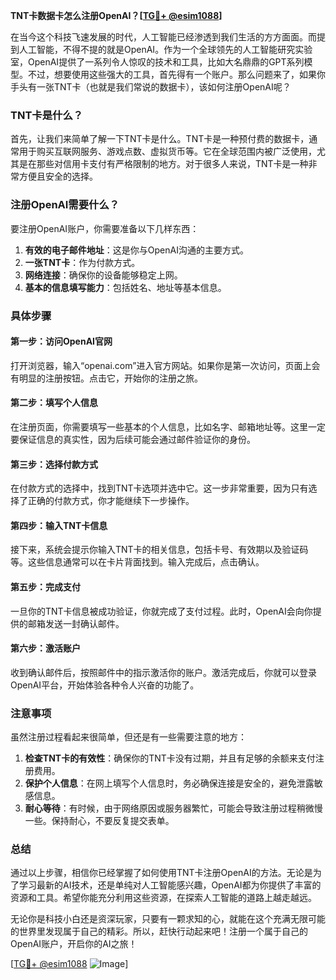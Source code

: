 **TNT卡数据卡怎么注册OpenAI？[[TG💪+ @esim1088](https://t.me/s/esim1088)]**

在当今这个科技飞速发展的时代，人工智能已经渗透到我们生活的方方面面。而提到人工智能，不得不提的就是OpenAI。作为一个全球领先的人工智能研究实验室，OpenAI提供了一系列令人惊叹的技术和工具，比如大名鼎鼎的GPT系列模型。不过，想要使用这些强大的工具，首先得有一个账户。那么问题来了，如果你手头有一张TNT卡（也就是我们常说的数据卡），该如何注册OpenAI呢？

### TNT卡是什么？

首先，让我们来简单了解一下TNT卡是什么。TNT卡是一种预付费的数据卡，通常用于购买互联网服务、游戏点数、虚拟货币等。它在全球范围内被广泛使用，尤其是在那些对信用卡支付有严格限制的地方。对于很多人来说，TNT卡是一种非常方便且安全的选择。

### 注册OpenAI需要什么？

要注册OpenAI账户，你需要准备以下几样东西：

1. **有效的电子邮件地址**：这是你与OpenAI沟通的主要方式。
2. **一张TNT卡**：作为付款方式。
3. **网络连接**：确保你的设备能够稳定上网。
4. **基本的信息填写能力**：包括姓名、地址等基本信息。

### 具体步骤

#### 第一步：访问OpenAI官网

打开浏览器，输入“openai.com”进入官方网站。如果你是第一次访问，页面上会有明显的注册按钮。点击它，开始你的注册之旅。

#### 第二步：填写个人信息

在注册页面，你需要填写一些基本的个人信息，比如名字、邮箱地址等。这里一定要保证信息的真实性，因为后续可能会通过邮件验证你的身份。

#### 第三步：选择付款方式

在付款方式的选择中，找到TNT卡选项并选中它。这一步非常重要，因为只有选择了正确的付款方式，你才能继续下一步操作。

#### 第四步：输入TNT卡信息

接下来，系统会提示你输入TNT卡的相关信息，包括卡号、有效期以及验证码等。这些信息通常可以在卡片背面找到。输入完成后，点击确认。

#### 第五步：完成支付

一旦你的TNT卡信息被成功验证，你就完成了支付过程。此时，OpenAI会向你提供的邮箱发送一封确认邮件。

#### 第六步：激活账户

收到确认邮件后，按照邮件中的指示激活你的账户。激活完成后，你就可以登录OpenAI平台，开始体验各种令人兴奋的功能了。

### 注意事项

虽然注册过程看起来很简单，但还是有一些需要注意的地方：

1. **检查TNT卡的有效性**：确保你的TNT卡没有过期，并且有足够的余额来支付注册费用。
2. **保护个人信息**：在网上填写个人信息时，务必确保连接是安全的，避免泄露敏感信息。
3. **耐心等待**：有时候，由于网络原因或服务器繁忙，可能会导致注册过程稍微慢一些。保持耐心，不要反复提交表单。

### 总结

通过以上步骤，相信你已经掌握了如何使用TNT卡注册OpenAI的方法。无论是为了学习最新的AI技术，还是单纯对人工智能感兴趣，OpenAI都为你提供了丰富的资源和工具。希望你能充分利用这些资源，在探索人工智能的道路上越走越远。

无论你是科技小白还是资深玩家，只要有一颗求知的心，就能在这个充满无限可能的世界里发现属于自己的精彩。所以，赶快行动起来吧！注册一个属于自己的OpenAI账户，开启你的AI之旅！

[[TG💪+ @esim1088](https://t.me/s/esim1088) ![Image](https://i.postimg.cc/4NQfJmqS/Snipaste-2025-05-13-00-14-12.png)]